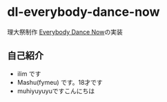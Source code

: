 # dl-everybody-dance-now

理大祭制作
[Everybody Dance Now](https://arxiv.org/abs/1808.07371)の実装

## 自己紹介

- ilim です
- Mashu(fymeu) です。18才です
- muhiyuyuyuですこんにちは